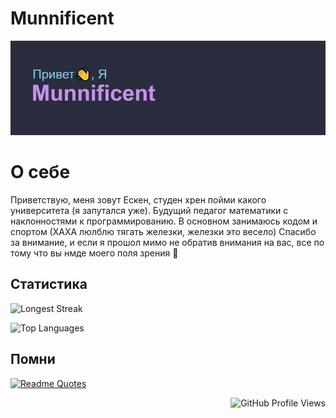
# Munnificent
![заголовок](https://github.com/munnificent/munnificent/blob/main/header.png)
# О себе
Приветствую, меня зовут Ескен, студен хрен пойми какого университета (я запутался уже). Будущий педагог математики с наклонностями к программированию. В основном занимаюсь кодом и спортом (ХАХА люлблю тягать железки, железки это весело)
Спасибо за внимание, и если я прошол мимо не обратив внимания на вас, все по тому что вы нмде моего поля зрения 🤣
## Статистика
 ![Longest Streak](https://github-readme-streak-stats.herokuapp.com/?user=munnificent&theme=material-palenight)

![Top Languages](https://github-readme-stats.vercel.app/api/top-langs/?username=munnificent&layout=compact&langs_count=6&theme=material-palenight)

## Помни

[![Readme Quotes](https://quotes-github-readme.vercel.app/api?type=horizontal&theme=dark)](https://github.com/piyushsuthar/github-readme-quotes)

<div style="text-align: right">
    <img src="https://komarev.com/ghpvc/?username=munnificent" alt="GitHub Profile Views" />
</div>

